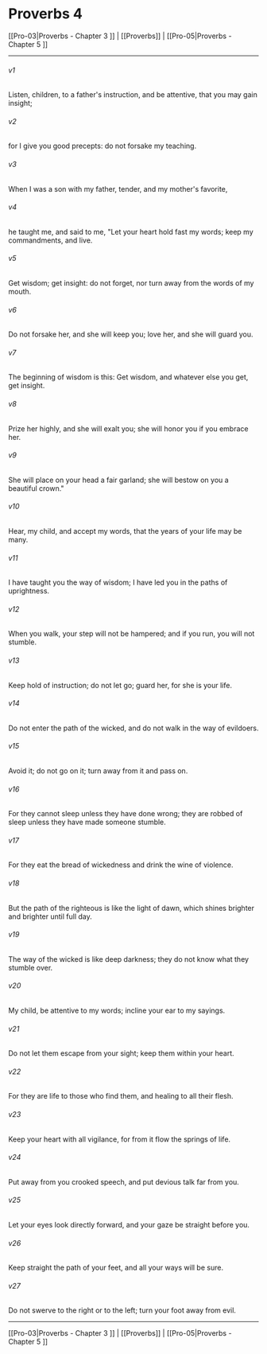 # Proverbs 4

[[Pro-03|Proverbs - Chapter 3 ]] | [[Proverbs]] | [[Pro-05|Proverbs - Chapter 5 ]]
***

###### v1
Listen, children, to a father's instruction, and be attentive, that you may gain insight;
###### v2
for I give you good precepts: do not forsake my teaching.
###### v3
When I was a son with my father, tender, and my mother's favorite,
###### v4
he taught me, and said to me, "Let your heart hold fast my words; keep my commandments, and live.
###### v5
Get wisdom; get insight: do not forget, nor turn away from the words of my mouth.
###### v6
Do not forsake her, and she will keep you; love her, and she will guard you.
###### v7
The beginning of wisdom is this: Get wisdom, and whatever else you get, get insight.
###### v8
Prize her highly, and she will exalt you; she will honor you if you embrace her.
###### v9
She will place on your head a fair garland; she will bestow on you a beautiful crown."
###### v10
Hear, my child, and accept my words, that the years of your life may be many.
###### v11
I have taught you the way of wisdom; I have led you in the paths of uprightness.
###### v12
When you walk, your step will not be hampered; and if you run, you will not stumble.
###### v13
Keep hold of instruction; do not let go; guard her, for she is your life.
###### v14
Do not enter the path of the wicked, and do not walk in the way of evildoers.
###### v15
Avoid it; do not go on it; turn away from it and pass on.
###### v16
For they cannot sleep unless they have done wrong; they are robbed of sleep unless they have made someone stumble.
###### v17
For they eat the bread of wickedness and drink the wine of violence.
###### v18
But the path of the righteous is like the light of dawn, which shines brighter and brighter until full day.
###### v19
The way of the wicked is like deep darkness; they do not know what they stumble over.
###### v20
My child, be attentive to my words; incline your ear to my sayings.
###### v21
Do not let them escape from your sight; keep them within your heart.
###### v22
For they are life to those who find them, and healing to all their flesh.
###### v23
Keep your heart with all vigilance, for from it flow the springs of life.
###### v24
Put away from you crooked speech, and put devious talk far from you.
###### v25
Let your eyes look directly forward, and your gaze be straight before you.
###### v26
Keep straight the path of your feet, and all your ways will be sure.
###### v27
Do not swerve to the right or to the left; turn your foot away from evil.

***

[[Pro-03|Proverbs - Chapter 3 ]] | [[Proverbs]] | [[Pro-05|Proverbs - Chapter 5 ]]
